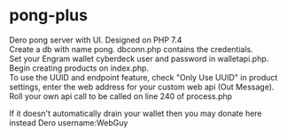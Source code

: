 # pong-plus
Dero pong server with UI. Designed on PHP 7.4  <br />
Create a db with name pong. dbconn.php contains the credentials.  <br />
Set your Engram wallet cyberdeck user and password in walletapi.php. <br />
Begin creating products on index.php. <br />
To use the UUID and endpoint feature, check "Only Use UUID" in product settings, enter the web address for your custom web api (Out Message). Roll your own api call to be called on line 240 of process.php <br />

If it doesn't automatically drain your wallet then you may donate here instead Dero username:WebGuy
